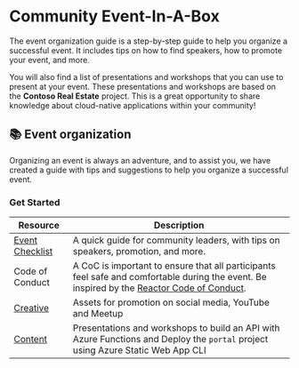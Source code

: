 # Community Event-In-A-Box

The event organization guide is a step-by-step guide to help you organize a successful event. It includes tips on how to find speakers, how to promote your event, and more.

You will also find a list of presentations and workshops that you can use to present at your event. These presentations and workshops are based on the **Contoso Real Estate** project. This is a great opportunity to share knowledge about cloud-native applications within your community!

## 📚 Event organization
Organizing an event is always an adventure, and to assist you, we have created a guide with tips and suggestions to help you organize a successful event.

### Get Started

| Resource      | Description |
| ----------- | ----------- |
| [Event Checklist](event-checklist.md)      | A quick guide for community leaders, with tips on speakers, promotion, and more. |
| Code of Conduct   | A CoC is important to ensure that all participants feel safe and comfortable during the event. Be inspired by the [Reactor Code of Conduct](https://developer.microsoft.com/reactor/CodeOfConduct/).       |
| [Creative](#)   | Assets for promotion on social media, YouTube and Meetup      |
| [Content](#)   | Presentations and workshops to build an API with Azure Functions and Deploy the `portal` project using Azure Static Web App CLI      |
